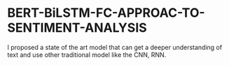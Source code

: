# BERT-BiLSTM-FC-APPROAC-TO-SENTIMENT-ANALYSIS


I proposed a state of the art model that can get a deeper understanding of text and use other traditional model like the CNN, RNN.

